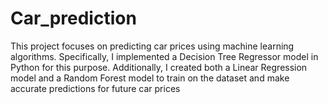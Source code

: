 # Car_prediction
This project focuses on predicting car prices using machine learning algorithms. Specifically, I implemented a Decision Tree Regressor model in Python for this purpose. Additionally, I created both a Linear Regression model and a Random Forest model to train on the dataset and make accurate predictions for future car prices
